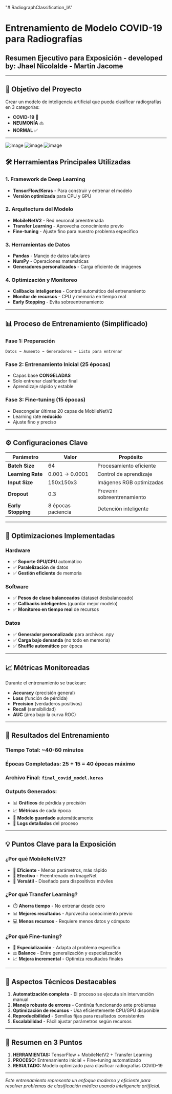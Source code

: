 "# RadiographClassification_IA" 
# Entrenamiento de Modelo COVID-19 para Radiografías
## Resumen Ejecutivo para Exposición - developed by: Jhael Nicolalde - Martin Jacome

---

## 🎯 **Objetivo del Proyecto**
Crear un modelo de inteligencia artificial que pueda clasificar radiografías en 3 categorías:
- **COVID-19** 🦠
- **NEUMONÍA** 🫁  
- **NORMAL** ✅

---
![image](https://github.com/user-attachments/assets/70ebb30b-a1df-4ea0-bb1a-ba907aac58f3)
![image](https://github.com/user-attachments/assets/4bf25cc5-b443-4664-8c20-8cc9e392c356)
![image](https://github.com/user-attachments/assets/f6bf6c2b-0cc2-4ac3-abdc-f82057778fa1)


## 🛠️ **Herramientas Principales Utilizadas**

### **1. Framework de Deep Learning**
- **TensorFlow/Keras** - Para construir y entrenar el modelo
- **Versión optimizada** para CPU y GPU

### **2. Arquitectura del Modelo**
- **MobileNetV2** - Red neuronal preentrenada
- **Transfer Learning** - Aprovecha conocimiento previo
- **Fine-tuning** - Ajuste fino para nuestro problema específico

### **3. Herramientas de Datos**
- **Pandas** - Manejo de datos tabulares
- **NumPy** - Operaciones matemáticas
- **Generadores personalizados** - Carga eficiente de imágenes

### **4. Optimización y Monitoreo**
- **Callbacks inteligentes** - Control automático del entrenamiento
- **Monitor de recursos** - CPU y memoria en tiempo real
- **Early Stopping** - Evita sobreentrenamiento

---

## 📊 **Proceso de Entrenamiento (Simplificado)**

### **Fase 1: Preparación**
```
Datos → Aumento → Generadores → Listo para entrenar
```

### **Fase 2: Entrenamiento Inicial (25 épocas)**
- Capas base **CONGELADAS**
- Solo entrenar clasificador final
- Aprendizaje rápido y estable

### **Fase 3: Fine-tuning (15 épocas)**  
- Descongelar últimas 20 capas de MobileNetV2
- Learning rate **reducido**
- Ajuste fino y preciso

---

## ⚙️ **Configuraciones Clave**

| Parámetro | Valor | Propósito |
|-----------|--------|-----------|
| **Batch Size** | 64 | Procesamiento eficiente |
| **Learning Rate** | 0.001 → 0.0001 | Control de aprendizaje |
| **Input Size** | 150x150x3 | Imágenes RGB optimizadas |
| **Dropout** | 0.3 | Prevenir sobreentrenamiento |
| **Early Stopping** | 8 épocas paciencia | Detención inteligente |

---

## 🚀 **Optimizaciones Implementadas**

### **Hardware**
- ✅ **Soporte GPU/CPU** automático
- ✅ **Paralelización** de datos
- ✅ **Gestión eficiente** de memoria

### **Software**
- ✅ **Pesos de clase balanceados** (dataset desbalanceado)
- ✅ **Callbacks inteligentes** (guardar mejor modelo)
- ✅ **Monitoreo en tiempo real** de recursos

### **Datos**
- ✅ **Generador personalizado** para archivos .npy
- ✅ **Carga bajo demanda** (no todo en memoria)
- ✅ **Shuffle automático** por época

---

## 📈 **Métricas Monitoreadas**

Durante el entrenamiento se trackean:
- **Accuracy** (precisión general)
- **Loss** (función de pérdida)
- **Precision** (verdaderos positivos)
- **Recall** (sensibilidad)
- **AUC** (área bajo la curva ROC)

---

## 🎯 **Resultados del Entrenamiento**

### **Tiempo Total:** ~40-60 minutos
### **Épocas Completadas:** 25 + 15 = 40 épocas máximo
### **Archivo Final:** `final_covid_model.keras`

### **Outputs Generados:**
- 📊 **Gráficos** de pérdida y precisión
- 📈 **Métricas** de cada época
- 💾 **Modelo guardado** automáticamente
- 📝 **Logs detallados** del proceso

---

## 💡 **Puntos Clave para la Exposición**

### **¿Por qué MobileNetV2?**
- 🚀 **Eficiente** - Menos parámetros, más rápido
- 🎯 **Efectivo** - Preentrenado en ImageNet
- 📱 **Versátil** - Diseñado para dispositivos móviles

### **¿Por qué Transfer Learning?**
- ⏱️ **Ahorra tiempo** - No entrenar desde cero
- 📊 **Mejores resultados** - Aprovecha conocimiento previo
- 💻 **Menos recursos** - Requiere menos datos y cómputo

### **¿Por qué Fine-tuning?**
- 🎯 **Especialización** - Adapta al problema específico
- ⚖️ **Balance** - Entre generalización y especialización
- 📈 **Mejora incremental** - Optimiza resultados finales

---

## 🔧 **Aspectos Técnicos Destacables**

1. **Automatización completa** - El proceso se ejecuta sin intervención manual
2. **Manejo robusto de errores** - Continúa funcionando ante problemas
3. **Optimización de recursos** - Usa eficientemente CPU/GPU disponible
4. **Reproducibilidad** - Semillas fijas para resultados consistentes
5. **Escalabilidad** - Fácil ajustar parámetros según recursos

---

## 📝 **Resumen en 3 Puntos**

1. **HERRAMIENTAS:** TensorFlow + MobileNetV2 + Transfer Learning
2. **PROCESO:** Entrenamiento inicial + Fine-tuning automatizado  
3. **RESULTADO:** Modelo optimizado para clasificar radiografías COVID-19

---

*Este entrenamiento representa un enfoque moderno y eficiente para resolver problemas de clasificación médica usando inteligencia artificial.*
